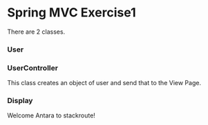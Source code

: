 # Spring MVC Exercise1

There are 2 classes.

### User

### UserController
This class creates an object of user and send that to the View Page.

### Display

Welcome Antara to stackroute!
